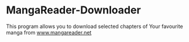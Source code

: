 # MangaReader-Downloader
This program allows you to download selected chapters of Your favourite manga from www.mangareader.net
